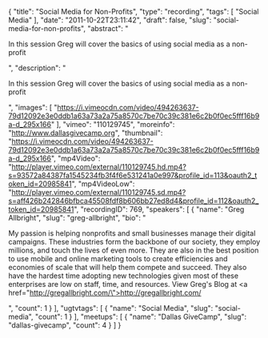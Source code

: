 {
  "title": "Social Media for Non-Profits",
  "type": "recording",
  "tags": [
    "Social Media"
  ],
  "date": "2011-10-22T23:11:42",
  "draft": false,
  "slug": "social-media-for-non-profits",
  "abstract": "<p>In this session Greg will cover the basics of using social media as a non-profit</p>",
  "description": "<p>In this session Greg will cover the basics of using social media as a non-profit</p>",
  "images": [
    "https://i.vimeocdn.com/video/494263637-79d12092e3e0ddb1a63a73a2a75a8570c7be70c39c381e6c2b0f0ec5fff16b9a-d_295x166"
  ],
  "vimeo": "110129745",
  "moreinfo": "http://www.dallasgivecamp.org",
  "thumbnail": "https://i.vimeocdn.com/video/494263637-79d12092e3e0ddb1a63a73a2a75a8570c7be70c39c381e6c2b0f0ec5fff16b9a-d_295x166",
  "mp4Video": "http://player.vimeo.com/external/110129745.hd.mp4?s=93572a84387fa1545234fb3f4f6e531241a0e997&profile_id=113&oauth2_token_id=20985841",
  "mp4VideoLow": "http://player.vimeo.com/external/110129745.sd.mp4?s=aff426b242846bfbca45508fdf8b606bb27ed8d4&profile_id=112&oauth2_token_id=20985841",
  "recordingID": 769,
  "speakers": [
    {
      "name": "Greg Allbright",
      "slug": "greg-allbright",
      "bio": "<p>My passion is helping nonprofits and small businesses manage their digital campaigns. These industries form the backbone of our society, they employ millions, and touch the lives of even more. They are also in the best position to use mobile and online marketing tools to create efficiencies and economies of scale that will help them compete and succeed. They also have the hardest time adopting new technologies given most of these enterprises are low on staff, time, and resources. View Greg's Blog at <a href=\"http://gregallbright.com/\">http://gregallbright.com/</a></p>",
      "count": 1
    }
  ],
  "ugtvtags": [
    {
      "name": "Social Media",
      "slug": "social-media",
      "count": 1
    }
  ],
  "meetups": [
    {
      "name": "Dallas GiveCamp",
      "slug": "dallas-givecamp",
      "count": 4
    }
  ]
}